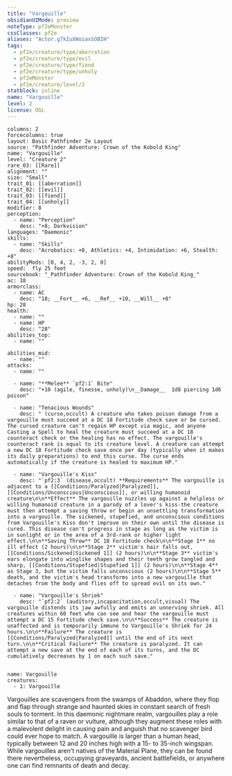 ```yaml
---
title: "Vargouille"
obsidianUIMode: preview
noteType: pf2eMonster
cssClasses: pf2e
aliases: "Actor.g7kIuXWoiaxSOBIH" 
tags:
  - pf2e/creature/type/aberration
  - pf2e/creature/type/evil
  - pf2e/creature/type/fiend
  - pf2e/creature/type/unholy
  - pf2eMonster
  - pf2e/creature/level/2
statblock: inline
name: "Vargouille"
level: 2
license: OGL
---
```


```statblock
columns: 2
forcecolumns: true
layout: Basic Pathfinder 2e Layout
source: "Pathfinder Adventure: Crown of the Kobold King"
name: "Vargouille"
level: "Creature 2"
rare_03: [[Rare]]
alignment: ""
size: "Small"
trait_01: [[aberration]]
trait_02: [[evil]]
trait_03: [[fiend]]
trait_04: [[unholy]]
modifier: 8
perception:
  - name: "Perception"
    desc: "+8; Darkvision"
languages: "Daemonic"
skills:
  - name: "Skills"
    desc: "Acrobatics: +8, Athletics: +4, Intimidation: +6, Stealth: +8"
abilityMods: [0, 4, 2, -3, 2, 0]
speed:  fly 25 feet
sourcebook: "_Pathfinder Adventure: Crown of the Kobold King_"
ac: 18
armorclass:
  - name: AC
    desc: "18; __Fort__ +6, __Ref__ +10, __Will__ +8"
hp: 28
health:
  - name: ""
  - name: HP
    desc: "28"
abilities_top:
  - name: ""

abilities_mid:
  - name: ""
attacks:
  - name: ""

  - name: "**Melee** `pf2:1` Bite"
    desc: "+10 (agile, finesse, unholy)\n__Damage__  1d8 piercing 1d6 poison"

  - name: "Tenacious Wounds"
    desc: " (curse,occult) A creature who takes poison damage from a vargouille must succeed at a DC 18 Fortitude check save or be cursed. The cursed creature can't regain HP except via magic, and anyone Casting a Spell to heal the creature must succeed at a DC 18 counteract check or the healing has no effect. The vargouille's counteract rank is equal to its creature level. A creature can attempt a new DC 18 Fortitude check save once per day (typically when it makes its daily preparations) to end this curse. The curse ends automatically if the creature is healed to maximum HP."

  - name: "Vargouille's Kiss"
    desc: "`pf2:3` (disease,occult) **Requirements** The vargouille is adjacent to a [[Conditions/Paralyzed|Paralyzed]], [[Conditions/Unconscious|Unconscious]], or willing humanoid creature\n\n**Effect** The vargouille nuzzles up against a helpless or willing humanoid creature in a parody of a lover's kiss-the creature must then attempt a saving throw or begin an unsettling transformation into a vargouille. The sickened, stupefied, and unconscious conditions from Vargouille's Kiss don't improve on their own until the disease is cured. This disease can't progress in stage as long as the victim is in sunlight or in the area of a 3rd-rank or higher light effect.\n\n**Saving Throw** DC 18 Fortitude check\n\n**Stage 1** no ill effect (2 hours)\n\n**Stage 2** victim's hair falls out, [[Conditions/Sickened|Sickened 1]] (2 hours)\n\n**Stage 3** victim's ears elongate into winglike shapes and their teeth grow tangled and sharp, [[Conditions/Stupefied|Stupefied 1]] (2 hours)\n\n**Stage 4** as Stage 3, but the victim falls unconscious (2 hours)\n\n**Stage 5** death, and the victim's head transforms into a new vargouille that detaches from the body and flies off to spread evil on its own."

  - name: "Vargouille's Shriek"
    desc: "`pf2:2` (auditory,incapacitation,occult,visual) The vargouille distends its jaw awfully and emits an unnerving shriek. All creatures within 60 feet who can see and hear the vargouille must attempt a DC 15 Fortitude check save.\n\n**Success** The creature is unaffected and is temporarily immune to Vargouille's Shriek for 24 hours.\n\n**Failure** The creature is [[Conditions/Paralyzed|Paralyzed]] until the end of its next turn.\n\n**Critical Failure** The creature is paralyzed. It can attempt a new save at the end of each of its turns, and the DC cumulatively decreases by 1 on each such save."
 
```

```encounter-table
name: Vargouille
creatures:
  - 1: Vargouille
```



Vargouilles are scavengers from the swamps of Abaddon, where they flop and flap through strange and haunted skies in constant search of fresh souls to torment. In this daemonic nightmare realm, vargouilles play a role similar to that of a raven or vulture, although they augment these roles with a malevolent delight in causing pain and anguish that no scavenger bird could ever hope to match. A vargouille is larger than a human head, typically between 12 and 20 inches high with a 15- to 35-inch wingspan. While vargouilles aren't natives of the Material Plane, they can be found there nevertheless, occupying graveyards, ancient battlefields, or anywhere one can find remnants of death and decay.
